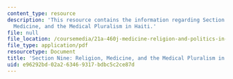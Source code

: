 ```yaml
---
content_type: resource
description: 'This resource contains the information regarding Section Nine: Religion,
  Medicine, and the Medical Pluralism in Haiti.'
file: null
file_location: /coursemedia/21a-460j-medicine-religion-and-politics-in-africa-and-the-african-diaspora-spring-2005/e96292bd02a263469317bdbc5c2ce87d_MIT21A_460JS05_4_26_5_460j.pdf
file_type: application/pdf
resourcetype: Document
title: 'Section Nine: Religion, Medicine, and the Medical Pluralism in Haiti'
uid: e96292bd-02a2-6346-9317-bdbc5c2ce87d
---
```

